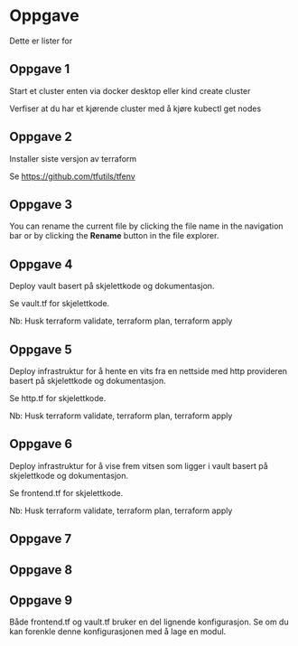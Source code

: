 # Oppgave

Dette er lister for 

## Oppgave 1

Start et cluster enten via docker desktop eller kind create cluster

Verfiser at du har et kjørende cluster med å kjøre kubectl get nodes

## Oppgave 2

Installer siste versjon av terraform

Se https://github.com/tfutils/tfenv

## Oppgave 3

You can rename the current file by clicking the file name in the navigation bar or by clicking the **Rename** button in the file explorer.

## Oppgave 4

Deploy vault basert på skjelettkode og dokumentasjon.

Se vault.tf for skjelettkode.

Nb: Husk terraform validate, terraform plan, terraform apply

## Oppgave 5

Deploy infrastruktur for å hente en vits fra en nettside med http provideren basert på skjelettkode og dokumentasjon.

Se http.tf for skjelettkode.

Nb: Husk terraform validate, terraform plan, terraform apply

## Oppgave 6

Deploy infrastruktur for å vise frem vitsen som ligger i vault basert på skjelettkode og dokumentasjon.

Se frontend.tf for skjelettkode.

Nb: Husk terraform validate, terraform plan, terraform apply

## Oppgave 7


## Oppgave 8


## Oppgave 9

Både frontend.tf og vault.tf bruker en del lignende konfigurasjon. Se om du kan forenkle denne konfigurasjonen med å lage en modul.
